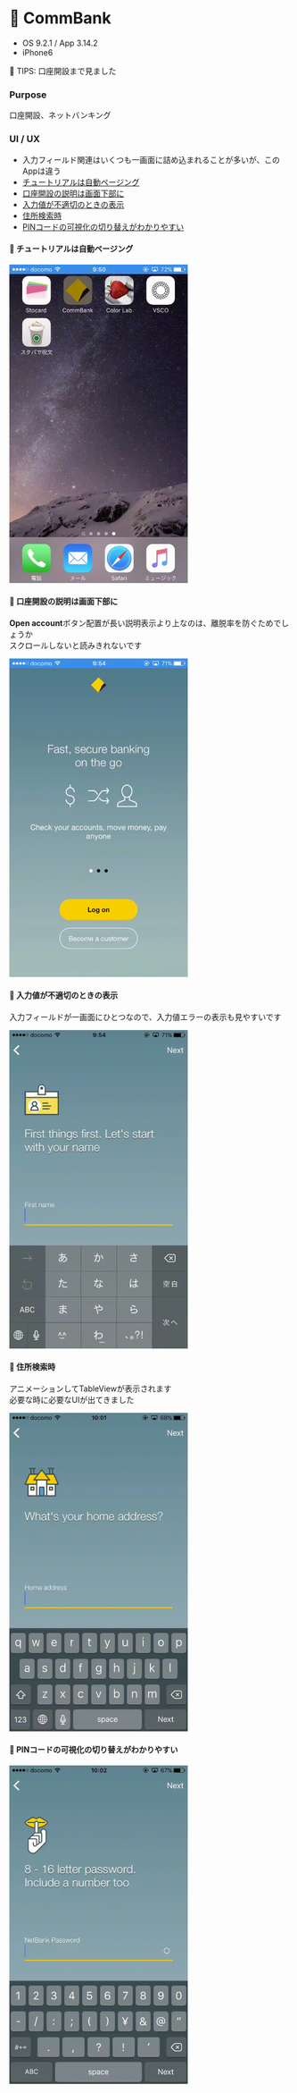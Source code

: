 # :bank: CommBank

* OS 9.2.1 / App 3.14.2
* iPhone6   

🎉 TIPS: 口座開設まで見ました

### Purpose
口座開設、ネットバンキング

### UI / UX  
* 入力フィールド関連はいくつも一画面に詰め込まれることが多いが、このAppは違う
* [チュートリアルは自動ページング](#commbank_tutorial)
* [口座開設の説明は画面下部に](#commbank_new)
* [入力値が不適切のときの表示](#commbank_input)
* [住所検索時](#commbank_address)
* [PINコードの可視化の切り替えがわかりやすい](#commbank_pin)

#### :triangular_flag_on_post: <a name="commbank_tutorial">チュートリアルは自動ページング</a>

<img src="https://github.com/mafmoff/100Apps/blob/master/Resources/Images/commbank_tutorial.gif" width="320px">

#### :triangular_flag_on_post: <a name="commbank_new">口座開設の説明は画面下部に</a>
**Open account**ボタン配置が長い説明表示より上なのは、離脱率を防ぐためでしょうか   
スクロールしないと読みきれないです   

<img src="https://github.com/mafmoff/100Apps/blob/master/Resources/Images/commbank_new.gif" width="320px">

#### :triangular_flag_on_post: <a name="commbank_input">入力値が不適切のときの表示</a>
入力フィールドが一画面にひとつなので、入力値エラーの表示も見やすいです   

<img src="https://github.com/mafmoff/100Apps/blob/master/Resources/Images/commbank_input.gif" width="320px">

#### :triangular_flag_on_post: <a name="commbank_address">住所検索時</a>
アニメーションしてTableViewが表示されます   
必要な時に必要なUIが出てきました   

<img src="https://github.com/mafmoff/100Apps/blob/master/Resources/Images/commbank_address.gif" width="320px">

#### :triangular_flag_on_post: <a name="commbank_pin">PINコードの可視化の切り替えがわかりやすい</a>

<img src="https://github.com/mafmoff/100Apps/blob/master/Resources/Images/commbank_pin.gif" width="320px">
